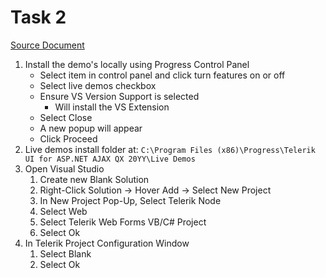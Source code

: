 # Task 2
[Source Document](./TSE-Task2.docx)

1. Install the demo's locally using Progress Control Panel
    * Select item in control panel and click turn features on or off
    * Select live demos checkbox
    * Ensure VS Version Support is selected
        - Will install the VS Extension
    * Select Close
    * A new popup will appear 
    * Click Proceed
2. Live demos install folder at: ```C:\Program Files (x86)\Progress\Telerik UI for ASP.NET AJAX QX 20YY\Live Demos```
3. Open Visual Studio
    1. Create new Blank Solution
    2. Right-Click Solution -> Hover Add -> Select New Project
    3. In New Project Pop-Up, Select Telerik Node
    4. Select Web
    5. Select Telerik Web Forms VB/C# Project
    6. Select Ok
4. In Telerik Project Configuration Window
    1. Select Blank
    2. Select Ok

